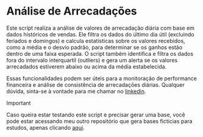 # Análise de Arrecadações 

Este script realiza a análise de valores de arrecadação diária com base em dados históricos de vendas. Ele filtra os dados do último dia útil (excluindo feriados e domingos) e calcula estatísticas sobre os valores recebidos, como a média e o desvio padrão, para determinar se os ganhos estão dentro de uma faixa esperada. O script também identifica e filtra os dados fora do intervalo interquartil (outliers) e gera um alerta se os valores arrecadados estiverem abaixo ou acima da média estabelecida.

Essas funcionalidades podem ser úteis para a monitoração de performance financeira e análise de consistência de arrecadações diárias. Qualquer dúvida, sinta-se à vontade para me chamar no [linkedin](https://www.linkedin.com/in/paulo-oliveira-a6650121a/).

> [!IMPORTANT]
> Caso queira estar testando este script e precisar gerar uma base, você pode estar acessando meu outro repositório que gera bases ficticias para estudos, apenas clicando [aqui](https://github.com/PauloEnriqueOliveira/Geracao_Bases_Ficticias).
